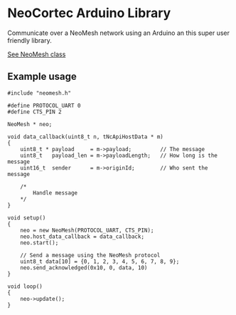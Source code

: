 # NeoCortec Arduino Library

Communicate over a NeoMesh network using an Arduino an this super user friendly library.

<a href="class_neo_mesh.html">See NeoMesh class</a>

## Example usage

```
#include "neomesh.h"

#define PROTOCOL_UART 0
#define CTS_PIN 2

NeoMesh * neo;

void data_callback(uint8_t n, tNcApiHostData * m)
{
    uint8_t * payload     = m->payload;         // The message
    uint8_t   payload_len = m->payloadLength;   // How long is the message
    uint16_t  sender      = m->originId;        // Who sent the message

    /*
        Handle message
    */
}

void setup()
{
    neo = new NeoMesh(PROTOCOL_UART, CTS_PIN);
    neo.host_data_callback = data_callback;
    neo.start();

    // Send a message using the NeoMesh protocol
    uint8_t data[10] = {0, 1, 2, 3, 4, 5, 6, 7, 8, 9};
    neo.send_acknowledged(0x10, 0, data, 10)
}

void loop()
{
    neo->update();
}
```